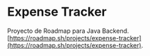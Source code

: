 # Expense Tracker
Proyecto de Roadmap para Java Backend.
[https://roadmap.sh/projects/expense-tracker](https://roadmap.sh/projects/expense-tracker).


